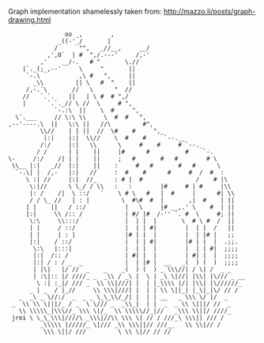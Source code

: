 Graph implementation shamelessly taken from: http://mazzo.li/posts/graph-drawing.html

                    oo _,        ,
                  _((-'_/       |
                 /      "",   _//__,     __/
               ,',O`  | #  ",/.---'     /,-'
             ,'    __/-.   # "       \.//
        |`._(;_,--'     \     "       ||
         `-.\           ,\ #   ",     ||
           _\\         || \   #  "    ||
         /,-.`\       //   \      "  //
        //   `.`.    ||   | \ #  # ",/
        |      `.`._// \ //  \     # ",
                 `-.:\  ||    \  #     ",
      \`.___     // \:\ \\     \  #  #   ",
    ,--'----.\  ||   \:\ ||   //\         #",
             \\//    | | ||  //  \#    #     ",_
              |:|    |:|  \\//    \  #    #     `--.__
             /:/     |:|   \\      \     #    #     # `--._
            / /      | |    ||     |#      #          #    `-.
    \-     /:/    /| | |    ||     ;   #       #   #        # \
     \\__ |:|   _//  |:|    ||    :     #   #       #   #      \
      `-.\| |  /,-   |:|   //     :  #    #      #     #  /  #  :
         \ :| //     |:|  //_     : # |  #               /    # |\
          \:|//      \ \_/ / \\   :   :        |#     # | #     |\\
          |: /    /|  \ ::/   `    \ # \   #   |  #     |      #| \\
          / / \_ //   | : |         \  #\#  #  |       ,|  #    | ||
         | |    ||   / ::/           |   \     |# __,.' \    #  | ||
         |:|     \\ /:: /            | #/ |#  /-'' `. #  \     #; ||
          \:\     \\:::/             |  | |  |       \  # \ #  /  ||
          | |     / ::/              |  | | #|        |  | |  /   ||
          | |     | : |              |# | |  |        |  | |# |   ;; 
          |:|    / ::/               |  | | #|        |# | |  |  .;;.
           \:\   |:::|               |  | |  |        |  | | #|  ;;;;
           |:|  /:: /                | #| |  |        | #| |  |  ;;;;
           |:| / : / _  _            |  | |# |  __   _(  ) (  )  ;;;;
           | |\|   |/ //  _    _    _(  ) (  ) _ \\\//| / \| /  _ _   
           | :\|:: |/ ////_ _  _\\ / _\ |  \ | _\ \|//| |\\| |\/// _ __
            \ :| :_|/ /// _  \\ \\|///| |  | |_\\\\ |/| |\\| |\//////_
          _ | _  / |_//     \\ \\\|///| |  | | \\ \||_| |_\|_|\/ // /
       _  _\ _ \//:/  _  _ _ \_\_\\/_/| |  | | __   _ \\\ \/ |/  _  
     _  \\ \\ \|||/_ / _  \ \/// _  _\\_|  | |  _  _ \\ \|||/ //  _
       \\ \\\\\_|\\\//_ \\\ \|/_  \\ \\\\\//_|//   _\\\ \\||/ ////_
     jrei \ \_\_\\\|////\ _\\\|//\\ \\\ \| // / ///_\ \\\|| /// /
             _\\\\\ |/////_ \|/// _\\ \\\||// ///__   \\ \\|// /
              \\\ \||/ ///         \ \\ \|// // //
